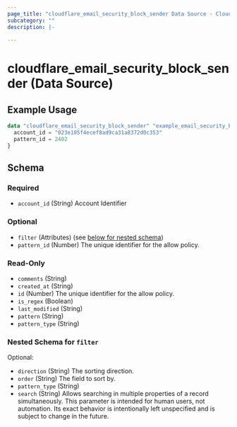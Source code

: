 ```yaml
---
page_title: "cloudflare_email_security_block_sender Data Source - Cloudflare"
subcategory: ""
description: |-
  
---
```


# cloudflare_email_security_block_sender (Data Source)



## Example Usage

```terraform
data "cloudflare_email_security_block_sender" "example_email_security_block_sender" {
  account_id = "023e105f4ecef8ad9ca31a8372d0c353"
  pattern_id = 2402
}
```

<!-- schema generated by tfplugindocs -->
## Schema

### Required

- `account_id` (String) Account Identifier

### Optional

- `filter` (Attributes) (see [below for nested schema](#nestedatt--filter))
- `pattern_id` (Number) The unique identifier for the allow policy.

### Read-Only

- `comments` (String)
- `created_at` (String)
- `id` (Number) The unique identifier for the allow policy.
- `is_regex` (Boolean)
- `last_modified` (String)
- `pattern` (String)
- `pattern_type` (String)

<a id="nestedatt--filter"></a>
### Nested Schema for `filter`

Optional:

- `direction` (String) The sorting direction.
- `order` (String) The field to sort by.
- `pattern_type` (String)
- `search` (String) Allows searching in multiple properties of a record simultaneously.
This parameter is intended for human users, not automation. Its exact
behavior is intentionally left unspecified and is subject to change
in the future.


